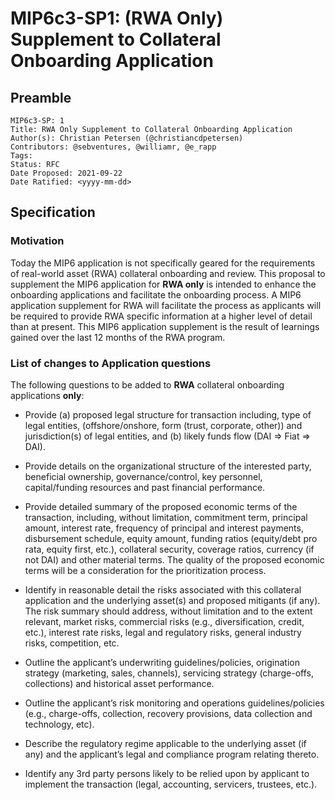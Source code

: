 # MIP6c3-SP1: (RWA Only) Supplement to Collateral Onboarding Application

## Preamble

```
MIP6c3-SP: 1
Title: RWA Only Supplement to Collateral Onboarding Application
Author(s): Christian Petersen (@christiancdpetersen)
Contributors: @sebventures, @williamr, @e_rapp
Tags: 
Status: RFC
Date Proposed: 2021-09-22
Date Ratified: <yyyy-mm-dd>
```

## Specification

### Motivation

Today the MIP6 application is not specifically geared for the requirements of real-world asset (RWA) collateral onboarding and review. This proposal to supplement the MIP6 application for **RWA only** is intended to enhance the onboarding applications and facilitate the onboarding process. A MIP6 application supplement for RWA will facilitate the process as applicants will be required to provide RWA specific information at a higher level of detail than at present. This MIP6 application supplement is the result of learnings gained over the last 12 months of the RWA program.

### List of changes to Application questions

The following questions to be added to **RWA** collateral onboarding applications **only**:

* Provide (a) proposed legal structure for transaction including, type of legal entities, (offshore/onshore, form (trust, corporate, other)) and jurisdiction(s) of legal entities, and (b) likely funds flow (DAI => Fiat => DAI).

* Provide details on the organizational structure of the interested party, beneficial ownership, governance/control, key personnel, capital/funding resources and past financial performance.

* Provide detailed summary of the proposed economic terms of the transaction, including, without limitation, commitment term, principal amount, interest rate, frequency of principal and interest payments, disbursement schedule, equity amount, funding ratios (equity/debt pro rata, equity first, etc.), collateral security, coverage ratios, currency (if not DAI) and other material terms. The quality of the proposed economic terms will be a consideration for the prioritization process.

* Identify in reasonable detail the risks associated with this collateral application and the underlying asset(s) and proposed mitigants (if any). The risk summary should address, without limitation and to the extent relevant, market risks, commercial risks (e.g., diversification, credit, etc.), interest rate risks, legal and regulatory risks, general industry risks, competition, etc.

* Outline the applicant’s underwriting guidelines/policies, origination strategy (marketing, sales, channels), servicing strategy (charge-offs, collections) and historical asset performance.

* Outline the applicant’s risk monitoring and operations guidelines/policies (e.g., charge-offs, collection, recovery provisions, data collection and technology, etc).

* Describe the regulatory regime applicable to the underlying asset (if any) and the applicant’s legal and compliance program relating thereto.

* Identify any 3rd party persons likely to be relied upon by applicant to implement the transaction (legal, accounting, servicers, trustees, etc.).